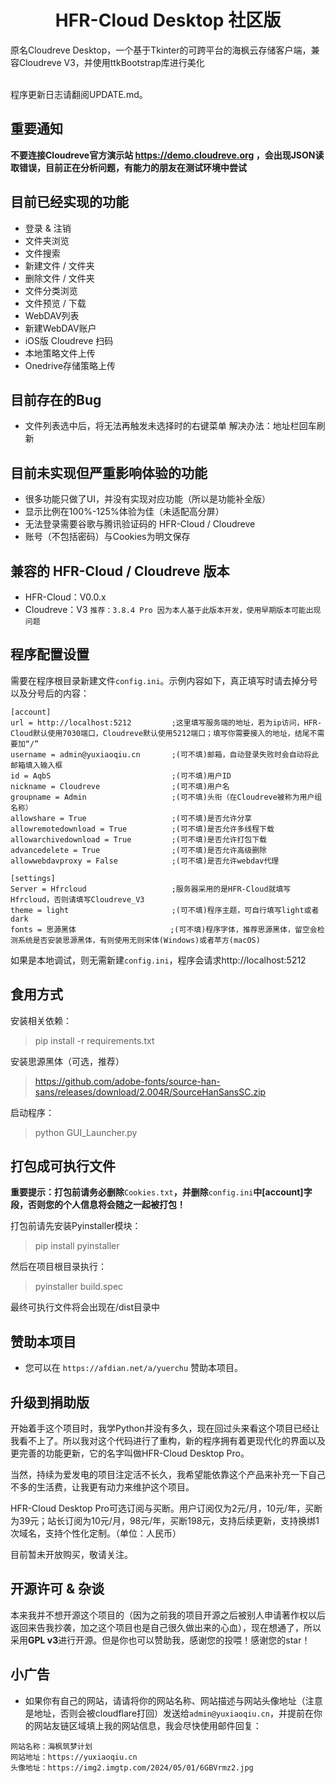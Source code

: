 <p align = "center">
<h1><center>HFR-Cloud Desktop 社区版</center></h1>
原名Cloudreve Desktop，一个基于Tkinter的可跨平台的海枫云存储客户端，兼容Cloudreve V3，并使用ttkBootstrap库进行美化
<br><br>

程序更新日志请翻阅UPDATE.md。

## 重要通知
**不要连接Cloudreve官方演示站 https://demo.cloudreve.org ，会出现JSON读取错误，目前正在分析问题，有能力的朋友在测试环境中尝试**

## 目前已经实现的功能
- 登录 & 注销
- 文件夹浏览
- 文件搜索
- 新建文件 / 文件夹
- 删除文件 / 文件夹
- 文件分类浏览
- 文件预览 / 下载
- WebDAV列表
- 新建WebDAV账户
- iOS版 Cloudreve 扫码
- 本地策略文件上传
- Onedrive存储策略上传

## 目前存在的Bug
- 文件列表选中后，将无法再触发未选择时的右键菜单 解决办法：地址栏回车刷新

## 目前未实现但严重影响体验的功能
- 很多功能只做了UI，并没有实现对应功能（所以是功能补全版）
- 显示比例在100%-125%体验为佳（未适配高分屏）
- 无法登录需要谷歌与腾讯验证码的 HFR-Cloud / Cloudreve
- 账号（不包括密码）与Cookies为明文保存

## 兼容的 HFR-Cloud / Cloudreve 版本
- HFR-Cloud：V0.0.x
- Cloudreve：V3 `推荐：3.8.4 Pro 因为本人基于此版本开发，使用早期版本可能出现问题`

## 程序配置设置
需要在程序根目录新建文件`config.ini`。示例内容如下，真正填写时请去掉分号以及分号后的内容：
```
[account]
url = http://localhost:5212         ;这里填写服务端的地址，若为ip访问，HFR-Cloud默认使用7030端口，Cloudreve默认使用5212端口；填写你需要接入的地址，结尾不需要加“/”
username = admin@yuxiaoqiu.cn       ;(可不填)邮箱，自动登录失败时会自动将此邮箱填入输入框
id = AqbS                           ;(可不填)用户ID
nickname = Cloudreve                ;(可不填)用户名
groupname = Admin                   ;(可不填)头衔（在Cloudreve被称为用户组名称）
allowshare = True                   ;(可不填)是否允许分享
allowremotedownload = True          ;(可不填)是否允许多线程下载
allowarchivedownload = True         ;(可不填)是否允许打包下载
advancedelete = True                ;(可不填)是否允许高级删除
allowwebdavproxy = False            ;(可不填)是否允许webdav代理

[settings]
Server = Hfrcloud                   ;服务器采用的是HFR-Cloud就填写Hfrcloud，否则请填写Cloudreve_V3
theme = light                       ;(可不填)程序主题，可自行填写light或者dark
fonts = 思源黑体                     ;(可不填)程序字体，推荐思源黑体，留空会检测系统是否安装思源黑体，有则使用无则宋体(Windows)或者苹方(macOS)
```

如果是本地调试，则无需新建`config.ini`，程序会请求http://localhost:5212

## 食用方式

安装相关依赖：
> pip install -r requirements.txt

安装思源黑体（可选，推荐）
> https://github.com/adobe-fonts/source-han-sans/releases/download/2.004R/SourceHanSansSC.zip

启动程序：
> python GUI_Launcher.py

## 打包成可执行文件

**重要提示：打包前请务必删除**`Cookies.txt`**，并删除**`config.ini`**中[account]字段，否则您的个人信息将会随之一起被打包！**

打包前请先安装Pyinstaller模块：
>pip install pyinstaller

然后在项目根目录执行：
>pyinstaller build.spec

最终可执行文件将会出现在/dist目录中

## 赞助本项目
- 您可以在 `https://afdian.net/a/yuerchu` 赞助本项目。

## 升级到捐助版
开始着手这个项目时，我学Python并没有多久，现在回过头来看这个项目已经让我看不上了。所以我对这个代码进行了重构，新的程序拥有着更现代化的界面以及更完善的功能更新，它的名字叫做HFR-Cloud Desktop Pro。

当然，持续为爱发电的项目注定活不长久，我希望能依靠这个产品来补充一下自己不多的生活费，让我更有动力来维护这个项目。

HFR-Cloud Desktop Pro可选订阅与买断。用户订阅仅为2元/月，10元/年，买断为39元；站长订阅为10元/月，98元/年，买断198元，支持后续更新，支持换绑1次域名，支持个性化定制。（单位：人民币）

目前暂未开放购买，敬请关注。

## 开源许可 & 杂谈
本来我并不想开源这个项目的（因为之前我的项目开源之后被别人申请著作权以后返回来告我抄袭，加之这个项目也是自己很久做出来的心血），现在想通了，所以采用**GPL v3**进行开源。但是你也可以赞助我，感谢您的投喂！感谢您的star！

## 小广告
- 如果你有自己的网站，请请将你的网站名称、网站描述与网站头像地址（注意是地址，否则会被cloudflare打回）发送给`admin@yuxiaoqiu.cn`，并提前在你的网站友链区域填上我的网站信息，我会尽快使用邮件回复：
```
网站名称：海枫筑梦计划
网站地址：https://yuxiaoqiu.cn
头像地址：https://img2.imgtp.com/2024/05/01/6GBVrmz2.jpg
```
